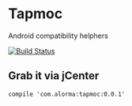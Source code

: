 # Tapmoc
Android compatibility helphers

[![Build Status](https://travis-ci.org/alorma/Tapmoc.svg?branch=master)](https://travis-ci.org/alorma/Tapmoc)

## Grab it via jCenter

```
compile 'com.alorma:tapmoc:0.0.1'
```
